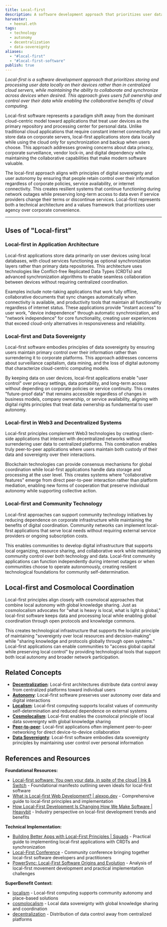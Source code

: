 ```yaml
---
title: Local-first
description: A software development approach that prioritizes user data ownership and local device control while enabling collaboration, creating applications that function fully offline and give users sovereignty over their information
harvester:
  - heenal.eth
tags:
  - technology
  - autonomy
  - decentralization
  - data-sovereignty
aliases:
  - "#local-first"
  - "#local-first-software"
publish: true
---
```


_Local-first is a software development approach that prioritizes storing and processing user data locally on their devices rather than in centralized cloud servers, while maintaining the ability to collaborate and synchronize across devices when desired. This approach gives users full ownership and control over their data while enabling the collaborative benefits of cloud computing._

Local-first software represents a paradigm shift away from the dominant cloud-centric model toward applications that treat user devices as the primary repository and processing center for personal data. Unlike traditional cloud applications that require constant internet connectivity and store data on corporate servers, local-first applications store data locally while using the cloud only for synchronization and backup when users choose. This approach addresses growing concerns about data privacy, corporate surveillance, vendor lock-in, and digital dependency while maintaining the collaborative capabilities that make modern software valuable.

The local-first approach aligns with principles of digital sovereignty and user autonomy by ensuring that people retain control over their information regardless of corporate policies, service availability, or internet connectivity. This creates resilient systems that continue functioning during network outages while preserving long-term access to data even if service providers change their terms or discontinue services. Local-first represents both a technical architecture and a values framework that prioritizes user agency over corporate convenience.

---

## Uses of "Local-first"

### Local-first in Application Architecture

Local-first applications store data primarily on user devices using local databases, with cloud services functioning as optional synchronization layers rather than primary data repositories. This architecture uses technologies like Conflict-free Replicated Data Types (CRDTs) and advanced synchronization algorithms to enable seamless collaboration between devices without requiring centralized coordination.

Examples include note-taking applications that work fully offline, collaborative documents that sync changes automatically when connectivity is available, and productivity tools that maintain all functionality regardless of internet status. These applications provide "instant access" to user work, "device independence" through automatic synchronization, and "network independence" for core functionality, creating user experiences that exceed cloud-only alternatives in responsiveness and reliability.

### Local-first and Data Sovereignty

Local-first software embodies principles of data sovereignty by ensuring users maintain primary control over their information rather than surrendering it to corporate platforms. This approach addresses concerns about surveillance capitalism, data mining, and the loss of digital autonomy that characterize cloud-centric computing models.

By keeping data on user devices, local-first applications enable "user control" over privacy settings, data portability, and long-term access without depending on corporate policies or service continuity. This creates "future-proof data" that remains accessible regardless of changes in business models, company ownership, or service availability, aligning with digital rights principles that treat data ownership as fundamental to user autonomy.

### Local-first in Web3 and Decentralized Systems

Local-first principles complement Web3 technologies by creating client-side applications that interact with decentralized networks without surrendering user data to centralized platforms. This combination enables truly peer-to-peer applications where users maintain both custody of their data and sovereignty over their interactions.

Blockchain technologies can provide consensus mechanisms for global coordination while local-first applications handle data storage and processing at the user level. This creates systems where "collaborative features" emerge from direct peer-to-peer interaction rather than platform mediation, enabling new forms of cooperation that preserve individual autonomy while supporting collective action.

### Local-first and Community Technology

Local-first approaches can support community technology initiatives by reducing dependence on corporate infrastructure while maintaining the benefits of digital coordination. Community networks can implement local-first applications that serve local needs without requiring external service providers or ongoing subscription costs.

This enables communities to develop digital infrastructure that supports local organizing, resource sharing, and collaborative work while maintaining community control over both technology and data. Local-first community applications can function independently during internet outages or when communities choose to operate autonomously, creating resilient technological foundations for community self-determination.

## Local-first and Cosmolocal Coordination

Local-first principles align closely with cosmolocal approaches that combine local autonomy with global knowledge sharing. Just as cosmolocalism advocates for "what is heavy is local, what is light is global," local-first software keeps data and processing local while enabling global coordination through open protocols and knowledge commons.

This creates technological infrastructure that supports the localist principle of maintaining "sovereignty over local resources and decision-making" while "sharing knowledge and protocols globally through open systems." Local-first applications can enable communities to "access global capital while preserving local control" by providing technological tools that support both local autonomy and broader network participation.

## Related Concepts

- **[Decentralization](/tags/decentralization.md)**: Local-first architectures distribute data control away from centralized platforms toward individual users
- **[Autonomy](/tags/autonomy.md)**: Local-first software preserves user autonomy over data and digital interactions
- **[Localism](/tags/localism.md)**: Local-first computing supports localist values of community self-determination and reduced dependence on external systems
- **[Cosmolocalism](/tags/cosmolocalism.md)**: Local-first enables the cosmolocal principle of local data sovereignty with global knowledge sharing
- **[Peer-to-peer](/tags/peer-to-peer.md)**: Local-first applications often implement peer-to-peer networking for direct device-to-device collaboration
- **[Data Sovereignty](/tags/data-sovereignty.md)**: Local-first software embodies data sovereignty principles by maintaining user control over personal information

## References and Resources

**Foundational Resources:**
- [Local-first software: You own your data, in spite of the cloud | Ink & Switch](https://www.inkandswitch.com/essay/local-first/) - Foundational manifesto outlining seven ideals for local-first software
- [What is Local-first Web Development? | alexop.dev](https://alexop.dev/posts/what-is-local-first-web-development/) - Comprehensive guide to local-first principles and implementation
- [How Local-First Development Is Changing How We Make Software | Heavybit](https://www.heavybit.com/library/article/local-first-development) - Industry perspective on local-first development trends and benefits

**Technical Implementation:**
- [Building Better Apps with Local-First Principles | Squads](https://squads.com/blog/building-better-apps-with-local-first-principles) - Practical guide to implementing local-first applications with CRDTs and synchronization
- [Local-First Conference](https://www.localfirstconf.com/) - Community conference bringing together local-first software developers and practitioners
- [PowerSync: Local-First Software Origins and Evolution](https://www.powersync.com/blog/local-first-software-origins-and-evolution) - Analysis of local-first movement development and practical implementation challenges

**SuperBenefit Context:**
- [localism](/tags/localism.md) - Local-first computing supports community autonomy and place-based solutions
- [cosmolocalism](/tags/cosmolocalism.md) - Local data sovereignty with global knowledge sharing and coordination
- [decentralization](/tags/decentralization.md) - Distribution of data control away from centralized platforms